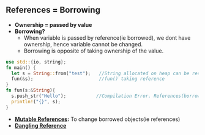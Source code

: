 ## References = Borrowing
- **Ownership = passed by value**
- **Borrowing?** 
  - When variable is passed by reference(ie borrowed), we dont have ownership, hence variable cannot be changed.
  - Borrowing is opposite of taking ownership of the value.
```rust
use std::{io, string};      
fn main() {
  let s = String::from("test");   //String allocated on heap can be resized.
  fun(&s);                        //fun() taking reference
}
fn fun(s:&String){
  s.push_str("Hello");           //Compilation Error. References(borrowed objects) cannot be changed.
  println!("{}", s);
}
```
- **[Mutable References](Mutable_References):** To change borrowed objects(ie references)
- **[Dangling Reference](Dangling_Reference)**

